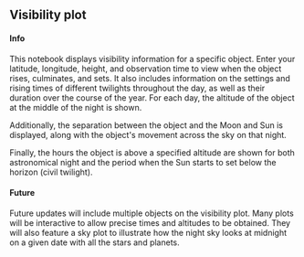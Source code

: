 ## Visibility plot

#### Info
This notebook displays visibility information for a specific object. Enter your latitude, longitude, height, and observation time to view when the object rises, culminates, and sets. It also includes information on the settings and rising times of different twilights throughout the day, as well as their duration over the course of the year. For each day, the altitude of the object at the middle of the night is shown.

Additionally, the separation between the object and the Moon and Sun is displayed, along with the object's movement across the sky on that night.

Finally, the hours the object is above a specified altitude are shown for both astronomical night and the period when the Sun starts to set below the horizon (civil twilight).


#### Future
Future updates will include multiple objects on the visibility plot. Many plots will be interactive to allow precise times and altitudes to be obtained. They will also feature a sky plot to illustrate how the night sky looks at midnight on a given date with all the stars and planets.
